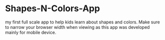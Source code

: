 # Shapes-N-Colors-App
my first full scale app to help kids learn about shapes and colors. Make sure to narrow your browser width when viewing as this app was developed mainly for mobile device.
